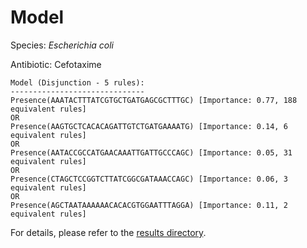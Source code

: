 
# Model

Species: *Escherichia coli*

Antibiotic: Cefotaxime

```
Model (Disjunction - 5 rules):
------------------------------
Presence(AAATACTTTATCGTGCTGATGAGCGCTTTGC) [Importance: 0.77, 188 equivalent rules]
OR
Presence(AAGTGCTCACACAGATTGTCTGATGAAAATG) [Importance: 0.14, 6 equivalent rules]
OR
Presence(AATACCGCCATGAACAAATTGATTGCCCAGC) [Importance: 0.05, 31 equivalent rules]
OR
Presence(CTAGCTCCGGTCTTATCGGCGATAAACCAGC) [Importance: 0.06, 3 equivalent rules]
OR
Presence(AGCTAATAAAAAACACACGTGGAATTTAGGA) [Importance: 0.11, 2 equivalent rules]

```

For details, please refer to the [results directory](../../../../../results/scm_b/escherichia%20coli/cefotaxime/repeat_10/).

